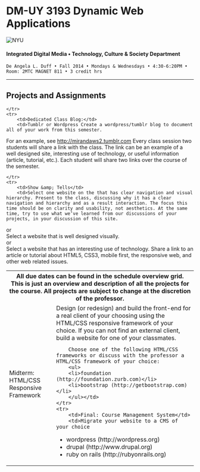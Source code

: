 # DM-UY 3193 Dynamic Web Applications

![NYU](http://ws2.polishedsolid.com/de/nyu_soe_logo.png)
#### Integrated Digital Media • Technology, Culture & Society Department

    De Angela L. Duff • Fall 2014 • Mondays & Wednesdays • 4:30-6:20PM • Room: 2MTC MAGNET 811 • 3 credit hrs

---

## Projects and Assignments

<table>
    <tr>
        <th colspan="2">
All due dates can be found in the schedule overview grid. This is just an overview and description of all the projects for the course. All projects are subject to change at the discretion of the professor.</th>
    </tr>
    <tr>
        <td>Midterm: HTML/CSS Responsive Framework </td>
        <td>Design (or redesign) and build the front-end for a real client of your choosing using the HTML/CSS responsive framework of your choice. If you can not find an external client, build a website for one of your classmates.
         
        Choose one of the following HTML/CSS frameworks or discuss with the professor a HTML/CSS framework of your choice:
        <ul>
        <li>foundation (http://foundation.zurb.com)</li>
        <li>bootstrap (http://getbootstrap.com)</li>
        </ul></td>
    </tr>
    <tr>
        <td>Final: Course Management System</td>
        <td>Migrate your website to a CMS of your choice
<ul>
<li>wordpress (http://wordpress.org)</li>
<li>drupal (http://www.drupal.org)</li>
<li>ruby on rails (http://rubyonrails.org)</li>
</ul></td>

    </tr>
    <tr>
        <td>Dedicated Class Blog:</td>
        <td>Tumblr or Wordpress Create a wordpress/tumblr blog to document all of your work from this semester. 
For an example, see http://mirandaws2.tumblr.com
    Every class session two students will share a link with the class. The link can be an example of a well designed site, interesting use of technology, or useful information (article, tutorial, etc.). Each student will share two links over the course of the semester. </td>

    </tr>
    <tr>
        <td>Show &amp; Tells</td>
        <td>Select one website on the that has clear navigation and visual hierarchy. Present to the class, discussing why it has a clear navigation and hierarchy and as a result interaction. The focus this time should be on clarity and usability, not aesthetics. At the same time, try to use what we’ve learned from our discussions of your projects, in your discussion of this site. 
or<br>
Select a website that is well designed visually.<br>
or<br>
Select a website that has an interesting use of technology.
Share a link to an article or tutorial about HTML5, CSS3, mobile first, the responsive web, and other web related issues.</td>
    </tr>
</table>







